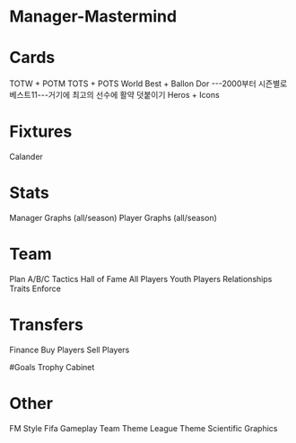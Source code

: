 # Manager-Mastermind

# Cards
TOTW + POTM
TOTS + POTS
World Best + Ballon Dor           ---2000부터 시즌별로 베스트11---거기에 최고의 선수에 활약 덧붙이기
Heros + Icons

# Fixtures
Calander

# Stats
Manager Graphs (all/season)
Player Graphs (all/season)

# Team
Plan A/B/C         Tactics
Hall of Fame
All Players
Youth Players
Relationships
Traits
Enforce

# Transfers
Finance 
Buy Players
Sell Players

#Goals
Trophy Cabinet

# Other
FM Style
Fifa Gameplay
Team Theme
League Theme
Scientific Graphics
